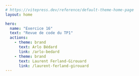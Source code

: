 ```yaml
---
# https://vitepress.dev/reference/default-theme-home-page
layout: home

hero:
  name: "Exercice 16"
  text: "Revue de code du TP1"
  actions:
    - theme: brand
      text: Arlo Bédard
      link: /arlo-bedard
    - theme: brand
      text: Laurent Ferland-Girouard
      link: /laurent-ferland-girouard
---
```

